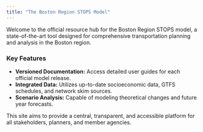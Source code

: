 ```yaml
---
title: "The Boston Region STOPS Model"
---
```


Welcome to the official resource hub for the Boston Region STOPS model, a state-of-the-art tool designed for comprehensive transportation planning and analysis in the Boston region.

### **Key Features**

* **Versioned Documentation:** Access detailed user guides for each official model release.
* **Integrated Data:** Utilizes up-to-date socioeconomic data, GTFS schedules, and network skim sources.
* **Scenario Analysis:** Capable of modeling theoretical changes and future year forecasts.

This site aims to provide a central, transparent, and accessible platform for all stakeholders, planners, and member agencies.